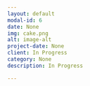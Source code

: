 ```yaml
---
layout: default
modal-id: 6
date: None
img: cake.png
alt: image-alt
project-date: None
client: In Progress
category: None
description: In Progress

---
```

